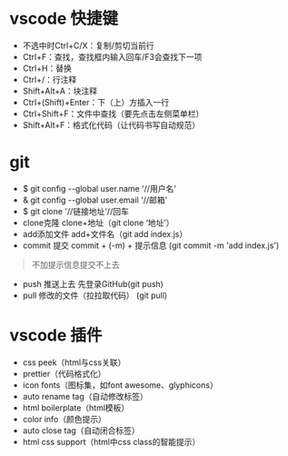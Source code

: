 # vscode 快捷键
- 不选中时Ctrl+C/X：复制/剪切当前行
- Ctrl+F：查找，查找框内输入回车/F3会查找下一项
- Ctrl+H：替换
- Ctrl+/：行注释
- Shift+Alt+A：块注释
- Ctrl+(Shift)+Enter：下（上）方插入一行
- Ctrl+Shift+F：文件中查找（要先点击左侧菜单栏）
- Shift+Alt+F：格式化代码（让代码书写自动规范）

# git
- $ git config --global user.name '//用户名'
- & git config --global user.email '//邮箱'
- $ git clone '//链接地址'//回车
- clone克隆  clone+地址（git clone ‘地址’）
- add添加文件 add+文件名（git add  index.js）
- commit 提交  commit + (-m) + 提示信息 (git commit -m 'add index.js')
> 不加提示信息提交不上去

- push 推送上去  先登录GitHub(git push) 
- pull 修改的文件（拉拉取代码）  (git pull)

# vscode 插件
- css peek（html与css关联）
- prettier（代码格式化）
- icon fonts（图标集，如font awesome、glyphicons）
- auto rename tag（自动修改标签）
- html boilerplate（html模板）
- color info（颜色提示）
- auto close tag（自动闭合标签）
- html css support（html中css class的智能提示）







